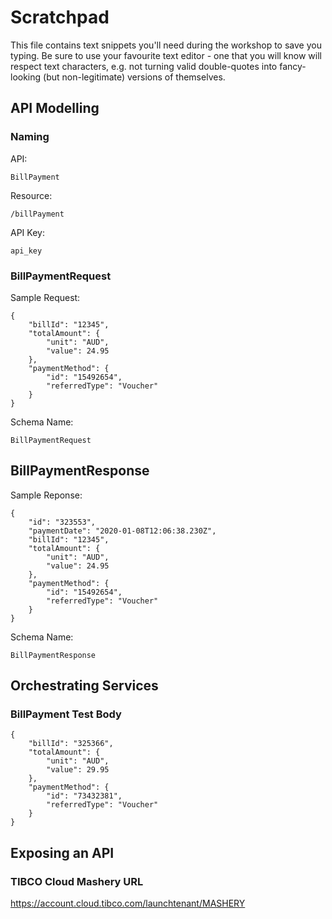 # Scratchpad

This file contains text snippets you'll need during the workshop to save you typing. Be sure to use your favourite text editor - one that you will know will respect text characters, e.g. not turning valid double-quotes into fancy-looking (but non-legitimate) versions of themselves.


## API Modelling

### Naming

API: 
```
BillPayment
```

Resource:
```
/billPayment
```

API Key:
```
api_key
```

### BillPaymentRequest

Sample Request:
```
{
    "billId": "12345",
    "totalAmount": {
        "unit": "AUD",
        "value": 24.95
    },
    "paymentMethod": {
        "id": "15492654",
        "referredType": "Voucher"
    }
}
```

Schema Name:
```
BillPaymentRequest
```

## BillPaymentResponse

Sample Reponse:
```
{
    "id": "323553",
    "paymentDate": "2020-01-08T12:06:38.230Z",
    "billId": "12345",
    "totalAmount": {
        "unit": "AUD",
        "value": 24.95
    },
    "paymentMethod": {
        "id": "15492654",
        "referredType": "Voucher"
    }
}
```

Schema Name:
```
BillPaymentResponse
```

## Orchestrating Services

### BillPayment Test Body

```
{
    "billId": "325366",
    "totalAmount": {
        "unit": "AUD",
        "value": 29.95
    },
    "paymentMethod": {
        "id": "73432381",
        "referredType": "Voucher"
    }
}
```

## Exposing an API

### TIBCO Cloud Mashery URL
https://account.cloud.tibco.com/launchtenant/MASHERY
